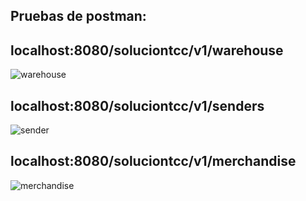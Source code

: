 ## Pruebas de postman:

## localhost:8080/soluciontcc/v1/warehouse

![warehouse](https://github.com/user-attachments/assets/9b222f9a-13c0-40f4-81c9-679e833f7456)

## localhost:8080/soluciontcc/v1/senders
![sender](https://github.com/user-attachments/assets/b6522062-bc4b-46b0-8114-d38dfeff4c76)

## localhost:8080/soluciontcc/v1/merchandise
![merchandise](https://github.com/user-attachments/assets/c3aa46fb-a4bf-45e1-b25a-10b22edda07b)
